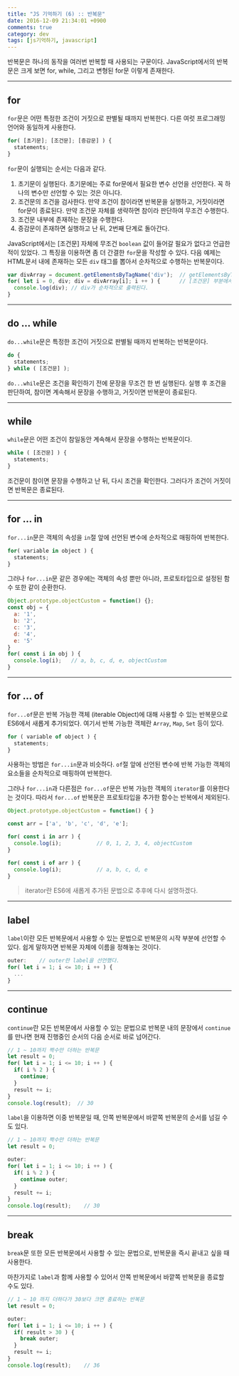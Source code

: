 ```yaml
---
title: "JS 기억하기 (6) :: 반복문"
date: 2016-12-09 21:34:01 +0900
comments: true
category: dev
tags: [js기억하기, javascript]
---
```


반복문은 하나의 동작을 여러번 반복할 때 사용되는 구문이다.
JavaScript에서의 반복문은 크게 보면 for, while, 그리고 변형된 for문 이렇게 존재한다.

---

## for
`for`문은 어떤 특정한 조건이 거짓으로 판별될 때까지 반복한다.
다른 여럿 프로그래밍 언어와 동일하게 사용한다.

```js
for( [초기문]; [조건문]; [증감문] ) {
  statements;
}
```

`for`문이 실행되는 순서는 다음과 같다.

1. 초기문이 실행된다. 초기문에는 주로 for문에서 필요한 변수 선언을 선언한다. 꼭 하나의 변수만 선언할 수 있는 것은 아니다.  
2. 조건문의 조건을 검사한다. 만약 조건이 참이라면 반복문을 실행하고, 거짓이라면 for문이 종료된다. 만약 조건문 자체를 생략하면 참이라 판단하여 무조건 수행한다.  
3. 조건문 내부에 존재하는 문장을 수행한다.  
4. 증감문이 존재하면 실행하고 난 뒤, 2번째 단계로 돌아간다.

JavaScript에서는 [조건문] 자체에 무조건 `boolean` 값이 들어갈 필요가 없다고 언급한 적이 있었다.
그 특징을 이용하면 좀 더 간결한 `for`문을 작성할 수 있다.
다음 예제는 HTML문서 내에 존재하는 모든 `div` 태그를 뽑아서 순차적으로 수행하는 반복문이다.

```js
var divArray = document.getElementsByTagName('div');  // getElementsByTagName 함수는 태그 이름으로 DOM을 찾는 함수다.
for( let i = 0, div; div = divArray[i]; i ++ ) {      // [조건문] 부분에서 div 변수에 값을 할당 후 조건으로 판단된다.
  console.log(div); // div가 순차적으로 출력된다.
}
```

---

## do ... while

`do...while`문은 특정한 조건이 거짓으로 판별될 때까지 반복하는 반복문이다.

```js
do {
  statements;
} while ( [조건문] );
```

`do...while`문은 조건을 확인하기 전에 문장을 무조건 한 번 실행된다.
실행 후 조건을 판단하여, 참이면 계속해서 문장을 수행하고,
거짓이면 반복문이 종료된다.

---

## while

`while`문은 어떤 조건이 참일동안 계속해서 문장을 수행하는 반복문이다.

```js
while ( [조건문] ) {
  statements;
}
```

조건문이 참이면 문장을 수행하고 난 뒤, 다시 조건을 확인한다.
그러다가 조건이 거짓이면 반복문은 종료된다.

---

## for ... in
`for...in`문은 객체의 속성을 `in`절 앞에 선언된 변수에 순차적으로 매핑하여 반복한다.

```js
for( variable in object ) {
  statements;
}
```

그러나 `for...in`문 같은 경우에는 객체의 속성 뿐만 아니라, 프로토타입으로 설정된 함수 또한 같이 순환한다.

```js
Object.prototype.objectCustom = function() {};
const obj = {
  a: '1',
  b: '2',
  c: '3',
  d: '4',
  e: '5'
}
for( const i in obj ) {
  console.log(i);   // a, b, c, d, e, objectCustom
}
```

---

## <span class="img-es6"></span> for ... of

`for...of`문은 반복 가능한 객체 (iterable Object)에 대해 사용할 수 있는 반복문으로
ES6에서 새롭게 추가되었다.
여기서 반복 가능한 객체란 `Array`, `Map`, `Set` 등이 있다.

```js
for ( variable of object ) {
  statements;
}
```

사용하는 방법은 `for...in`문과 비슷하다.
`of`절 앞에 선언된 변수에 반복 가능한 객체의 요소들을 순차적으로 매핑하여 반복한다.

그러나 `for...in`과 다른점은 `for...of`문은 반복 가능한 객체의 `iterator`를 이용한다는 것이다.
따라서 `for...of` 반복문은 프로토타입을 추가한 함수는 반복에서 제외된다.

```js
Object.prototype.objectCustom = function() { }

const arr = ['a', 'b', 'c', 'd', 'e'];

for( const i in arr ) {
  console.log(i);			// 0, 1, 2, 3, 4, objectCustom
}

for( const i of arr ) {
  console.log(i);			// a, b, c, d, e
}
```

> iterator란 ES6에 새롭게 추가된 문법으로 추후에 다시 설명하겠다.

---

## label

`label`이란 모든 반복문에서 사용할 수 있는 문법으로
반복문의 시작 부분에 선언할 수 있다.
쉽게 말하자면 반복문 자체에 이름을 정해놓는 것이다.

```js
outer:    // outer란 label을 선언했다.
for( let i = 1; i <= 10; i ++ ) {
  ...
}
```

---

## continue

`continue`란 모든 반복문에서 사용할 수 있는 문법으로
반복문 내의 문장에서 `continue`를 만나면 현재 진행중인 순서의 다음 순서로 바로 넘어간다.

```js
// 1 ~ 10까지 짝수만 더하는 반복문
let result = 0;
for( let i = 1; i <= 10; i ++ ) {
  if( i % 2 ) {
    continue;
  }
  result += i;
}
console.log(result);  // 30
```

`label`을 이용하면 이중 반복문일 때, 안쪽 반복문에서 바깥쪽 반복문의 순서를 넘길 수 도 있다.

```js
// 1 ~ 10까지 짝수만 더하는 반복문
let result = 0;

outer:
for( let i = 1; i <= 10; i ++ ) {
  if( i % 2 ) {
    continue outer;
  }
  result += i;
}
console.log(result);	// 30
```

---

## break

`break`문 또한 모든 반복문에서 사용할 수 있는 문법으로,
반복문을 즉시 끝내고 싶을 때 사용한다.  

마찬가지로 `label`과 함께 사용할 수 있어서
안쪽 반복문에서 바깥쪽 반복문을 종료할 수도 있다.

```js
// 1 ~ 10 까지 더하다가 30보다 크면 종료하는 반복문
let result = 0;

outer:
for( let i = 1; i <= 10; i ++ ) {
  if( result > 30 ) {
    break outer;
  }
  result += i;
}
console.log(result);	// 36
```
